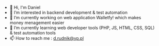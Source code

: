 - 👋 Hi, I'm Daniel
- 👀 I’m interested in backend development & test automation
- 🔭 I’m currently working on web application Walletfy! which makes money menagement easier
- 🌱 I’m currently learning web developer tools (PHP, JS, HTML, CSS, SQL) & test automation tools
- 📫 How to reach me : d.rudnik@vp.pl

<!---
danrud89/danrud89 is a ✨ special ✨ repository because its `README.md` (this file) appears on your GitHub profile.
You can click the Preview link to take a look at your changes.
--->
